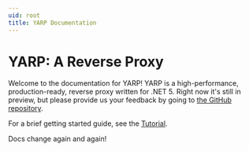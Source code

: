 ```yaml
---
uid: root
title: YARP Documentation
---
```


# YARP: A Reverse Proxy

Welcome to the documentation for YARP! YARP is a high-performance, production-ready, reverse proxy written for .NET 5. Right now it's still in preview, but please provide us your feedback by going to [the GitHub repository](https://github.com/microsoft/reverse-proxy).

For a brief getting started guide, see the [Tutorial](xref:tutorial).

Docs change again and again!